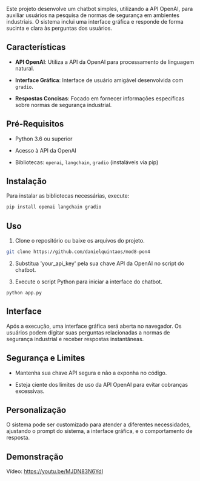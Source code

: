 Este projeto desenvolve um chatbot simples, utilizando a API OpenAI, para auxiliar usuários na pesquisa de normas de segurança em ambientes industriais. O sistema inclui uma interface gráfica e responde de forma sucinta e clara às perguntas dos usuários.


## Características

- **API OpenAI**: Utiliza a API da OpenAI para processamento de linguagem natural.

- **Interface Gráfica**: Interface de usuário amigável desenvolvida com `gradio`.

- **Respostas Concisas**: Focado em fornecer informações específicas sobre normas de segurança industrial.


## Pré-Requisitos

- Python 3.6 ou superior

- Acesso à API da OpenAI

- Bibliotecas: `openai`, `langchain`, `gradio` (instaláveis via pip)


## Instalação

Para instalar as bibliotecas necessárias, execute:

```bash
pip install openai langchain gradio
```


## Uso

1. Clone o repositório ou baixe os arquivos do projeto.

```bash
git clone https://github.com/danielquintaos/mod8-pon4
```

2. Substitua 'your_api_key' pela sua chave API da OpenAI no script do chatbot.

3. Execute o script Python para iniciar a interface do chatbot.

```
python app.py
```


## Interface

Após a execução, uma interface gráfica será aberta no navegador. Os usuários podem digitar suas perguntas relacionadas a normas de segurança industrial e receber respostas instantâneas.


## Segurança e Limites

- Mantenha sua chave API segura e não a exponha no código.

- Esteja ciente dos limites de uso da API OpenAI para evitar cobranças excessivas.


## Personalização

O sistema pode ser customizado para atender a diferentes necessidades, ajustando o prompt do sistema, a interface gráfica, e o comportamento de resposta.


## Demonstração

Vídeo: https://youtu.be/MJDN83N6YdI